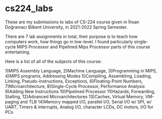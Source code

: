 # cs224_labs
These are my submissions to labs of CS-224 course given in İhsan Doğramacı Bilkent University, in 2021-2022 Spring Semester.

There are 7 lab assignments in total, their purpose is to teach how computers work, how things go in low-level. I found particularly single-cycle 
MIPS Processor and Pipelined Mips Processor parts of this course entertaining.

Here is a list of all of the subjects of this course:

1)MIPS Assembly Language, 
2)Machine Language,
3)Programming in MIPS,
4)MIPS programs, Addressing Modes 
5)Compiling, Assembling, Loading, Linking, Pseudo-Instructions, Exceptions, 
6)Floating-Point Numbers, 
7)Microarchitecture, 
8)Single-Cycle Processor, Performance Analysis
9)Adding New Instructions
10)Pipelined Processor
11)Hazards, Forwarding, Stalling,
12)Advanced Microarchitectures
13)Caches, Virtual Memory, VM-paging and TLB
14)Memory mapped I/O, parallel I/O,
    Serial I/O w/ SPI, w/ UART; Timers & interrupts,
    Analog I/O, character LCDs, DC motors, I/O for
    PCs

